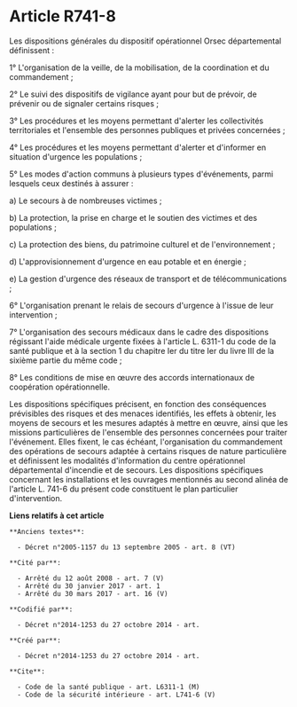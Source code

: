 # Article R741-8

Les dispositions générales du dispositif opérationnel Orsec départemental définissent : 

1° L'organisation de la veille, de la mobilisation, de la coordination et du commandement ; 

2° Le suivi des dispositifs de vigilance ayant pour but de prévoir, de prévenir ou de signaler certains risques ; 

3° Les procédures et les moyens permettant d'alerter les collectivités territoriales et l'ensemble des personnes publiques et
privées concernées ; 

4° Les procédures et les moyens permettant d'alerter et d'informer en situation d'urgence les populations ; 

5° Les modes d'action communs à plusieurs types d'événements, parmi lesquels ceux destinés à assurer : 

a) Le secours à de nombreuses victimes ; 

b) La protection, la prise en charge et le soutien des victimes et des populations ; 

c) La protection des biens, du patrimoine culturel et de l'environnement ; 

d) L'approvisionnement d'urgence en eau potable et en énergie ; 

e) La gestion d'urgence des réseaux de transport et de télécommunications ; 

6° L'organisation prenant le relais de secours d'urgence à l'issue de leur intervention ; 

7° L'organisation des secours médicaux dans le cadre des dispositions régissant l'aide médicale urgente fixées à l'article L.
6311-1 du code de la santé publique et à la section 1 du chapitre Ier du titre Ier du livre III de la sixième partie du même
code ; 

8° Les conditions de mise en œuvre des accords internationaux de coopération opérationnelle. 

Les dispositions spécifiques précisent, en fonction des conséquences prévisibles des risques et des menaces identifiés, les
effets à obtenir, les moyens de secours et les mesures adaptés à mettre en œuvre, ainsi que les missions particulières de
l'ensemble des personnes concernées pour traiter l'événement. Elles fixent, le cas échéant, l'organisation du commandement
des opérations de secours adaptée à certains risques de nature particulière et définissent les modalités d'information du
centre opérationnel départemental d'incendie et de secours. Les dispositions spécifiques concernant les installations et les
ouvrages mentionnés au second alinéa de l'article L. 741-6 du présent code constituent le plan particulier d'intervention.

**Liens relatifs à cet article**

	**Anciens textes**:

	  - Décret n°2005-1157 du 13 septembre 2005 - art. 8 (VT)

	**Cité par**:

	  - Arrêté du 12 août 2008 - art. 7 (V)
	  - Arrêté du 30 janvier 2017 - art. 1
	  - Arrêté du 30 mars 2017 - art. 16 (V)

	**Codifié par**:

	  - Décret n°2014-1253 du 27 octobre 2014 - art.

	**Créé par**:

	  - Décret n°2014-1253 du 27 octobre 2014 - art.

	**Cite**:

	  - Code de la santé publique - art. L6311-1 (M)
	  - Code de la sécurité intérieure - art. L741-6 (V)
